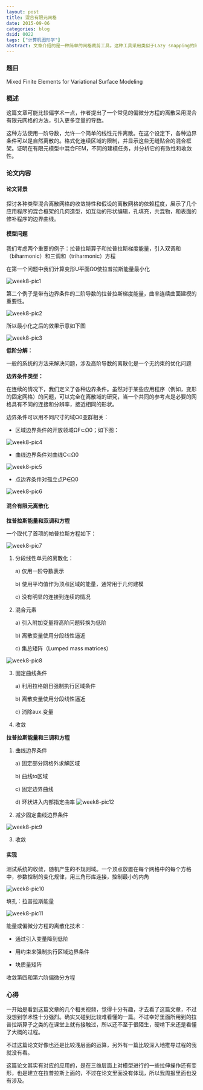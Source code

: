 ```yaml
---
layout: post
title: 混合有限元网格
date: 2015-09-06
categories: blog
dsid: 0022
tags: ["计算机图形学"]
abstract: 文章介绍的是一种简单的网格裁剪工具。这种工具采用类似于Lazy snapping的简单操作，用在了3D模型上。这种简单体现在了它不需要用户精确地指定裁切的边缘，也不需要太多的操作，只需要示意性的几个笔划，就达到对3D模型的“部位”区分。并且在这个基础上，工具运用其他简单的笔划和按键组合，实现了对区分后的部位进行边缘调整，裁剪，拼接，甚至是编辑操作。
---
```


### 题目

Mixed Finite Elements for Variational Surface Modeling

### 概述

这篇文章可能比较偏学术一点，作者提出了一个常见的偏微分方程的离散采用混合有限元网格的方法，引入更多变量的导数。

这种方法使用一阶导数，允许一个简单的线性元件离散。在这个设定下，各种边界条件可以是自然离散的。格式化连续区域的限制，并显示这些无缝贴合的混合框架。证明在有限元模型中混合FEM，不同的建模任务，并分析它的有效性和收敛性。

### 论文内容

#### 论文背景

探讨各种类型混合离散网格的收敛特性和假设的离散网格的依赖程度，展示了几个应用程序的混合框架的几何造型，如互动的形状编辑，孔填充，共混物，和表面的修补程序的边界曲线。

#### 模型问题

我们考虑两个重要的例子：拉普拉斯算子和拉普拉斯梯度能量，引入双调和（biharmonic）和三调和（triharmonic）方程

在第一个问题中我们计算变形U平面Ω0使拉普拉斯能量最小化

![week8-pic1](/photo/week8/pic1.png) 

第二个例子是带有边界条件的二阶导数的拉普拉斯梯度能量，曲率连续曲面建模的重要性。

![week8-pic2](/photo/week8/pic2.png) 

所以最小化之后的效果示意如下图

![week8-pic3](/photo/week8/pic3.png) 

**低阶分解：**

一般的系统的方法来解决问题，涉及高阶导数的离散化是一个无约束的优化问题

**边界条件类型：**

在连续的情况下，我们定义了各种边界条件。虽然对于某些应用程序（例如，变形的固定网格）的问题，可以完全在离散域的研究，当一个共同的参考点是必要的网格具有不同的连接和分辨率，接近相同的形状。

边界条件可以用不同尺寸的域Ω0亚群相关：

- 区域边界条件的开放领域ΩF⊂Ω0；如下图：

![week8-pic4](/photo/week8/pic4.png) 

- 曲线边界条件对曲线C⊂Ω0

![week8-pic5](/photo/week8/pic5.png) 

- 点边界条件对孤立点P∈Ω0

![week8-pic6](/photo/week8/pic6.png) 

#### 混合有限元离散化

**拉普拉斯能量和双调和方程**

一个取代了首项的帕普拉斯方程如下：

![week8-pic7](/photo/week8/pic7.png) 

1.	分段线性单元的离散化：

	a)	仅用一阶导数表示

	b)	使用平均值作为顶点区域的能量，通常用于几何建模

	c)	没有明显的连接到连续的情况

2.	混合元素

	a)	引入附加变量将高阶问题转换为低阶

	b)	离散变量使用分段线性逼近

	c)	集总矩阵（Lumped mass matrices）

![week8-pic8](/photo/week8/pic8.png) 

3.	固定曲线条件

	a)	利用拉格朗日强制执行区域条件

	b)	离散变量使用分段线性逼近

	c)	消除aux.变量

4.	收敛

**拉普拉斯能量和三调和方程**

1.	曲线边界条件

	a)	固定部分网格外求解区域

	b)	曲线to区域
	
	c)	固定边界曲线
	
	d)	环状进入内部指定曲率 ![week8-pic12](/photo/week8/pic12.png) 

2.	减少固定曲线边界条件

![week8-pic9](/photo/week8/pic9.png) 

3.	收敛

#### 实现

测试系统的收敛，随机产生的不规则域。一个顶点放置在每个网格中的每个方格中，参数控制的变化规律，用三角形库连接，控制最小的内角

![week8-pic10](/photo/week8/pic10.png) 

填孔：拉普拉斯能量

![week8-pic11](/photo/week8/pic11.png) 

能量或偏微分方程的离散化技术：

- 通过引入变量降到低阶

- 用约束来强制执行区域边界条件

- 块质量矩阵

收敛第四和第六阶偏微分方程

### 心得

一开始是看到这篇文章的几个相关视频，觉得十分有趣，才去看了这篇文章，不过没想到学术性十分强烈。确实又碰到比较难看懂的一篇。不过幸好里面所用到的拉普拉斯算子之类的在课堂上就有接触过，所以还不至于很陌生，硬啃下来还是看懂了大概的过程。

不过这篇论文好像也还是比较浅层面的运算，另外有一篇比较深入地推导过程的我就没有看。

这篇论文其实有对应的应用的，是在三维层面上对模型进行的一些拉伸操作还有变形，也是建立在拉普拉斯上面的，不过在论文里面没有体现，所以我周报里面也没有涉及。